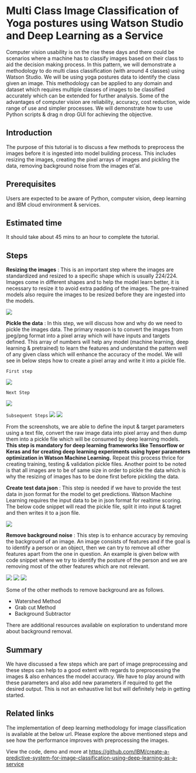 # Multi Class Image Classification of Yoga postures using Watson Studio and Deep Learning as a Service

Computer vision usability is on the rise these days and there could be scenarios where a machine has to classify images based on their class to aid the decision making process. In this pattern, we will demonstrate a methodology to do multi class classification (with around 4 classes) using Watson Studio. We will be using yoga postures data to identify the class given an image. This methodology can be applied to any domain and dataset which requires multiple classes of images to be classified accurately which can be extended for further analysis. Some of the advantages of computer vision are reliability, accuracy, cost reduction, wide range of use and simpler processes. We will demonstrate how to use Python scripts & drag n drop GUI for achieving the objective.

## Introduction
The purpose of this tutorial is to discuss a few methods to preprocess the images before it is ingested into model building process. This includes resizing the images, creating the pixel arrays of images and pickling the data, removing background noise from the images et'al.

## Prerequisites
Users are expected to be aware of Python, computer vision, deep learning and IBM cloud environment & services.

## Estimated time
It should take about 45 mins to an hour to complete the tutorial.

## Steps

**Resizing the images** : This is an important step where the images are standardized and resized to a specific shape which is usually 224/224. Images come in different shapes and to help the model learn better, it is necessary to resize it to avoid extra padding of the images. The pre-trained models also require the images to be resized before they are ingested into the models.

![](https://github.com/IBM/image-preprocessing-for-deep-learning-models/blob/master/doc/source/images/resize_image.png)

**Pickle the data** : In this step, we will discuss how and why do we need to pickle the images data. The primary reason is to convert the images from jpeg/png format into a pixel array which will have inputs and targets defined. This array of numbers will help any model (machine learning, deep learning & pretrained) to learn the features and understand the pattern well of any given class which will enhance the accuracy of the model. We will see in below steps how to create a pixel array and write it into a pickle file.

`First step`

![](https://github.com/IBM/image-preprocessing-for-deep-learning-models/blob/master/doc/source/images/create_txt.png)

`Next Step`

![](https://github.com/IBM/image-preprocessing-for-deep-learning-models/blob/master/doc/source/images/extract_data.png)

`Subsequent Steps`
![](https://github.com/IBM/image-preprocessing-for-deep-learning-models/blob/master/doc/source/images/create_pkl_file_1.png)
![](https://github.com/IBM/image-preprocessing-for-deep-learning-models/blob/master/doc/source/images/create_pkl_file_2.png)

From the screenshots, we are able to define the input & target parameters using a text file, convert the raw image data into pixel array and then dump them into a pickle file which will be consumed by deep learning models. **This step is mandatory for deep learning frameworks like Tensorflow or Keras and for creating deep learning experiments using hyper parameters optimization in Watson Machine Learning.** Repeat this process thrice for creating training, testing & validation pickle files. Another point to be noted is that all images are to be of same size in order to pickle the data which is why the resizing of images has to be done first before pickling the data.

**Create test data json** : This step is needed if we have to provide the test data in json format for the model to get predictions. Watson Machine Learning requires the input data to be in json format for realtime scoring. The below code snippet will read the pickle file, split it into input & tagret and then writes it to a json file.

![](https://github.com/IBM/image-preprocessing-for-deep-learning-models/blob/master/doc/source/images/create_json.png)

**Remove background noise** : This step is to enhance accuracy by removing the background of an image. An image consists of features and if the goal is to identify a person or an object, then we can try to remove all other features apart from the one in question. An example is given below with code snippet where we try to identify the posture of the person and we are removing most of the other features which are not relevant.

![](https://github.com/IBM/image-preprocessing-for-deep-learning-models/blob/master/doc/source/images/rmv_bckgnd_1.png)
![](https://github.com/IBM/image-preprocessing-for-deep-learning-models/blob/master/doc/source/images/rmv_bckgnd_2.png)
![](https://github.com/IBM/image-preprocessing-for-deep-learning-models/blob/master/doc/source/images/remove_bckgrnd.png)

Some of the other methods to remove background are as follows.
* Watershed Method
* Grab cut Method
* Background Subtractor

There are additional resources available on exploration to understand more about background removal.

## Summary
We have discussed a few steps which are part of image preprocessing and these steps can help to a good extent with regards to preprocessing the images & also enhances the model accuracy. We have to play around with these parameters and also add new parameters if required to get the desired output. This is not an exhaustive list but will definitely help in getting started. 

## Related links
The implementation of deep learning methodology for image classification is available at the below url. Please explore the above mentioned steps and see how the performance improves with preprocessing the images.  

View the code, demo and more at https://github.com/IBM/create-a-predictive-system-for-image-classification-using-deep-learning-as-a-service
